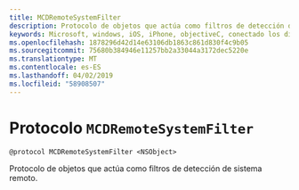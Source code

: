 ```yaml
---
title: MCDRemoteSystemFilter
description: Protocolo de objetos que actúa como filtros de detección de sistema remoto.
keywords: Microsoft, windows, iOS, iPhone, objectiveC, conectado los dispositivos, proyecto Roma
ms.openlocfilehash: 1878296d42d14e63106db1863c861d830f4c9b05
ms.sourcegitcommit: 75680b384946e11257bb2a33044a3172dec5220e
ms.translationtype: MT
ms.contentlocale: es-ES
ms.lasthandoff: 04/02/2019
ms.locfileid: "58908507"
---
```

# <a name="protocol-mcdremotesystemfilter"></a>Protocolo `MCDRemoteSystemFilter`

```
@protocol MCDRemoteSystemFilter <NSObject>
```

Protocolo de objetos que actúa como filtros de detección de sistema remoto.
